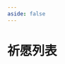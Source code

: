 ```yaml
---
aside: false
---
```

# 祈愿列表

<GenshinWishList />

<script setup lang="ts">
import GenshinWishList from "../.vitepress/components/genshin/WishList.vue";
</script>
